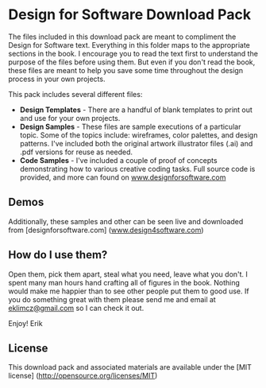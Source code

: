 Design for Software Download Pack
=======
The files included in this download pack are meant to compliment the Design for Software text. Everything in this folder maps to the appropriate sections in the book. I encourage you to read the text first to understand the purpose of the files before using them. But even if you don't read the book, these files are meant to help you save some time throughout the design process in your own projects.

This pack includes several different files: 
* **Design Templates** - There are a handful of blank templates to print out and use for your own projects.
* **Design Samples**  -  These files are sample executions of a particular topic. Some of the topics include: wireframes, color palettes, and design patterns. I've included both the original artwork illustrator files (.ai) and .pdf versions for reuse as needed. 
* **Code Samples** - I've included a couple of proof of concepts demonstrating how to various creative coding tasks. Full source code is provided, and more can found on www.designforsoftware.com

Demos
-------

Additionally, these samples and other can be seen live and downloaded from 
[designforsoftware.com] (www.design4software.com)


How do I use them?
-------

Open them, pick them apart, steal what you need, leave what you don't. I spent many man hours hand crafting all of figures in the book. Nothing would make me happier than to see other people put them to good use.  If you do something great with them please send me and email at eklimcz@gmail.com so I can check it out.  


Enjoy!
Erik



License
-------

This download pack and associated materials are available under the [MIT license] (http://opensource.org/licenses/MIT)